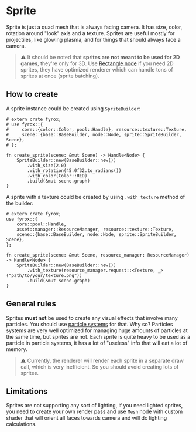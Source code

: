 # Sprite

Sprite is just a quad mesh that is always facing camera. It has size, color, rotation around "look" axis and a texture.
Sprites are useful mostly for projectiles, like glowing plasma, and for things that should always face a camera.

> ⚠️ It should be noted that **sprites are not meant to be used for 2D games**, they're only for 3D. 
> Use [Rectangle node](./rectangle.md) if you need 2D sprites, they have optimized renderer which can handle tons
> of sprites at once (sprite batching).

## How to create

A sprite instance could be created using `SpriteBuilder`:

```rust,no_run
# extern crate fyrox;
# use fyrox::{
#     core::{color::Color, pool::Handle}, resource::texture::Texture,
#     scene::{base::BaseBuilder, node::Node, sprite::SpriteBuilder, Scene},
# };

fn create_sprite(scene: &mut Scene) -> Handle<Node> {
    SpriteBuilder::new(BaseBuilder::new())
        .with_size(2.0)
        .with_rotation(45.0f32.to_radians())
        .with_color(Color::RED)
        .build(&mut scene.graph)
}
```

A sprite with a texture could be created by using `.with_texture` method of the builder:

```rust,no_run
# extern crate fyrox;
use fyrox::{
    core::pool::Handle,
    asset::manager::ResourceManager, resource::texture::Texture,
    scene::{base::BaseBuilder, node::Node, sprite::SpriteBuilder, Scene},
};

fn create_sprite(scene: &mut Scene, resource_manager: ResourceManager) -> Handle<Node> {
    SpriteBuilder::new(BaseBuilder::new())
        .with_texture(resource_manager.request::<Texture, _>("path/to/your/texture.png"))
        .build(&mut scene.graph)
}
```

## General rules

Sprites **must not** be used to create any visual effects that involve many particles. You should use 
[particle systems](particle_system_node.md) for that. Why so? Particles systems are very well optimized for managing
huge amounts of particles at the same time, but sprites are not. Each sprite is quite heavy to be used as a particle in 
particle systems, it has a lot of "useless" info that will eat a lot of memory.

> ⚠️ Currently, the renderer will render each sprite in a separate draw call, which is very inefficient. So you should 
> avoid creating lots of sprites.

## Limitations

Sprites are not supporting any sort of lighting, if you need lighted sprites, you need to create your own render
pass and use `Mesh` node with custom shader that will orient all faces towards camera and will do lighting 
calculations. 